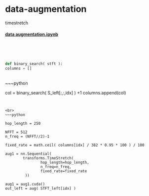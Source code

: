 # data-augmentation
timestretch



#### [data augmentation.ipynb](https://github.com/Kang-Dong-Hwi/data-augmentation/blob/master/data%20augmentation.ipynb)

<br><br>

~~~python

def binary_search( stft ):
columns = []
~~~


<br>
~~~python

col = binary_search( S_left[:,:,idx] ) +1
columns.append(col)
~~~


<br>
~~~python

hop_length = 250

NFFT = 512
n_freq = (NFFT//2)-1

fixed_rate = math.ceil( columns[idx] / 382 * 0.95 * 100 ) / 100

aug1 = nn.Sequential(
        transforms.TimeStretch( 
                hop_length=hop_length, 
                n_freq=n_freq, 
                fixed_rate=fixed_rate 
         ))

aug1 = aug1.cuda()
out_left = aug( STFT_left[idx] )

~~~

<!--
columns :
fixed_rate : 


-->
